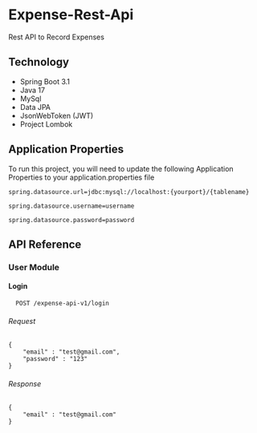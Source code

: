 # Expense-Rest-Api
Rest API to Record Expenses

## Technology
- Spring Boot 3.1
- Java 17
- MySql
- Data JPA
- JsonWebToken (JWT)
- Project Lombok

## Application Properties
To run this project, you will need to update the following Application Properties to your application.properties file

`spring.datasource.url=jdbc:mysql://localhost:{yourport}/{tablename}`

`spring.datasource.username=username`

`spring.datasource.password=password`

## API Reference
### User Module
#### Login

```http
  POST /expense-api-v1/login
```
###### Request
```
{
    "email" : "test@gmail.com",
    "password" : "123"
}
```
###### Response
```
{
    "email" : "test@gmail.com"    
}
```



